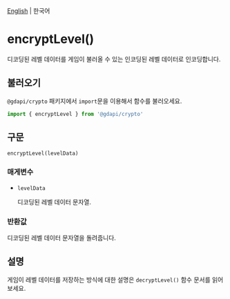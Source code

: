 [English](../en/encryptLevel.md) | 한국어

# encryptLevel()

디코딩된 레벨 데이터를 게임이 불러올 수 있는 인코딩된 레벨 데이터로 인코딩합니다.

## 불러오기
`@gdapi/crypto` 패키지에서 `import`문을 이용해서 함수를 불러오세요.
```js
import { encryptLevel } from '@gdapi/crypto'
```

## 구문

```
encryptLevel(levelData)
```

### 매게변수

- `levelData`

  디코딩된 레벨 데이터 문자열.

### 반환값

디코딩된 레벨 데이터 문자열을 돌려줍니다.

## 설명

게임이 레벨 데이터를 저장하는 방식에 대한 설명은 `decryptLevel()` 함수 문서를 읽어보세요.
